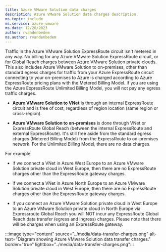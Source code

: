 ```yaml
---
title: Azure VMware Solution data charges
description: Azure VMware Solution data charges description.
ms.topic: include
ms.service: azure-vmware
ms.date: 12/20/2023
author: rvandenbedem
ms.author: rvandenbedem
---
```


<!-- Used in faq.yml -->

Traffic in the Azure VMware Solution ExpressRoute circuit isn't metered in any way. No billing for any Azure VMware Solution ExpressRoute circuit, or for Global Reach charges between Azure VMware Solution private clouds. This also includes Azure VMware Solution to on-premises, other than standard egress charges for traffic from your Azure ExpressRoute circuit connecting to your on-premises to Azure is charged according to Azure ExpressRoute pricing plans with the Metered Billing Model. If you are using the Azure ExpressRoute Unlimited Billing Model, you will not pay any egress traffic charges. 

- **Azure VMware Solution to VNet** is through an internal ExpressRoute circuit and is free of cost, regardless of region location (same region or cross-region).

- **Azure VMware Solution to on-premises** is done through VNet or ExpressRoute Global Reach (between the internal ExpressRoute and external ExpressRoute). It's still free aside from the standard egress charges (Metered Billing Model) from the ExpressRoute to on-premises network. For the Unlimited Billing Model, there are no data charges. 

For example:
          
- If we connect a VNet in Azure West Europe to an Azure VMware Solution private cloud in West Europe, then there are no ExpressRoute charges other than the ExpressRoute gateway charges.
          
- If we connect a VNet in Azure North Europe to an Azure VMware Solution private cloud in West Europe, then there are no ExpressRoute charges other than the ExpressRoute gateway charges.
          
- If you connect an Azure VMware Solution private cloud in West Europe to an Azure VMware Solution private cloud in North Europe via Expressroute Global Reach you will NOT incur any ExpressRoute Global Reach data transfer (egress and ingress) charges. Please note that there will be charges when using an ExpressRoute gateway.

:::image type="content" source="../media/data-transfer-charges.png" alt-text="Diagram showing Azure VMware Solution data transfer charges." border="true" lightbox="../media/data-transfer-charges.png":::
